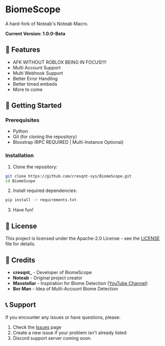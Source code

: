 # BiomeScope

A hard-fork of Noteab's Noteab Macro.

**Current Version: 1.0.0-Beta**

## 🌟 Features

- AFK WITHOUT ROBLOX BEING IN FOCUS!!!!
- Multi Account Support
- Multi Webhook Support
- Better Error Handling
- Better timed embeds
- More to come


## 🚀 Getting Started

### Prerequisites
- Python
- Git (for cloning the repository)
- Bloxstrap (RPC REQUIRED | Multi-Instance Optional)

### Installation

1. Clone the repository:
```bash
git clone https://github.com/cresqnt-sys/BiomeScope.git
cd BiomeScope
```

2. Install required dependencies:
```bash
pip install -r requirements.txt
```

3. Have fun!


## 📝 License

This project is licensed under the Apache-2.0 License - see the [LICENSE](LICENSE) file for details.

## 🙏 Credits

- **cresqnt_** - Developer of BiomeScope
- **Noteab** - Original project creator
- **Maxstellar** - Inspiration for Biome Detection ([YouTube Channel](https://www.youtube.com/@maxstellar_))
- **Bor Man** - Idea of Multi-Account Biome Detection

## 📞 Support

If you encounter any issues or have questions, please:
1. Check the [Issues](https://github.com/cresqnt-sys/BiomeScope/issues) page
2. Create a new issue if your problem isn't already listed
3. Discord support server coming soon.
